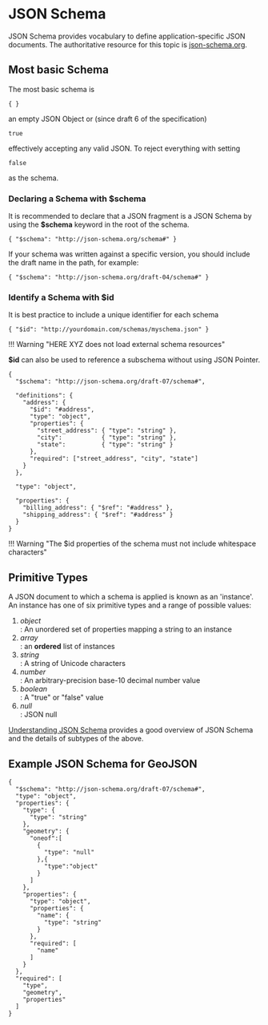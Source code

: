 # JSON Schema

JSON Schema provides vocabulary to define application-specific JSON documents. The authoritative resource for this topic is [json-schema.org]("https://json-schema.org/").

## Most basic Schema

The most basic schema is  

```json5
{ }
```

an empty JSON Object or (since draft 6 of the specification)

```json5
true
```

effectively accepting any valid JSON.
To reject everything with setting

```json5
false
```

as the schema.

### Declaring a Schema with $schema

It is recommended to declare that a JSON fragment is a JSON Schema by using the **$schema** keyword in the root of the schema.

```json5
{ "$schema": "http://json-schema.org/schema#" }
```

If your schema was written against a specific version, you should include the draft name in the path, for example:

```json5
{ "$schema": "http://json-schema.org/draft-04/schema#" }
```

### Identify a Schema with $id

It is best practice to include a unique identifier for each schema

```json5
{ "$id": "http://yourdomain.com/schemas/myschema.json" }
```

!!! Warning "HERE XYZ does not load external schema resources"

**$id** can also be used to reference a subschema without using JSON Pointer.

```json5
{
  "$schema": "http://json-schema.org/draft-07/schema#",

  "definitions": {
    "address": {
      "$id": "#address",
      "type": "object",
      "properties": {
        "street_address": { "type": "string" },
        "city":           { "type": "string" },
        "state":          { "type": "string" }
      },
      "required": ["street_address", "city", "state"]
    }
  },

  "type": "object",

  "properties": {
    "billing_address": { "$ref": "#address" },
    "shipping_address": { "$ref": "#address" }
  }
}
```

!!! Warning "The $id properties of the schema must not include whitespace characters"

## Primitive Types

A JSON document to which a schema is applied is known as an 'instance'. An instance has one of six primitive types and a range of possible values:

1. *object*  
: An unordered set of properties mapping a string to an instance
2. *array*  
: an **ordered** list of instances
3. *string*  
: A string of Unicode characters
4. *number*  
: An arbitrary-precision base-10 decimal number value
5. *boolean*  
: A "true" or "false" value</dd>
6. *null*  
: JSON null

[Understanding JSON Schema](https://json-schema.org/understanding-json-schema/) provides a good overview of JSON Schema and the details of subtypes of the above.

## Example JSON Schema for GeoJSON

```json5
{
  "$schema": "http://json-schema.org/draft-07/schema#",
  "type": "object",
  "properties": {
    "type": {
      "type": "string"
    },
    "geometry": {
      "oneof":[
        {
          "type": "null"
        },{
          "type":"object"
        }
      ]
    },
    "properties": {
      "type": "object",
      "properties": {
        "name": {
          "type": "string"
        }
      },
      "required": [
        "name"
      ]
    }
  },
  "required": [
    "type",
    "geometry",
    "properties"
  ]
}
```
